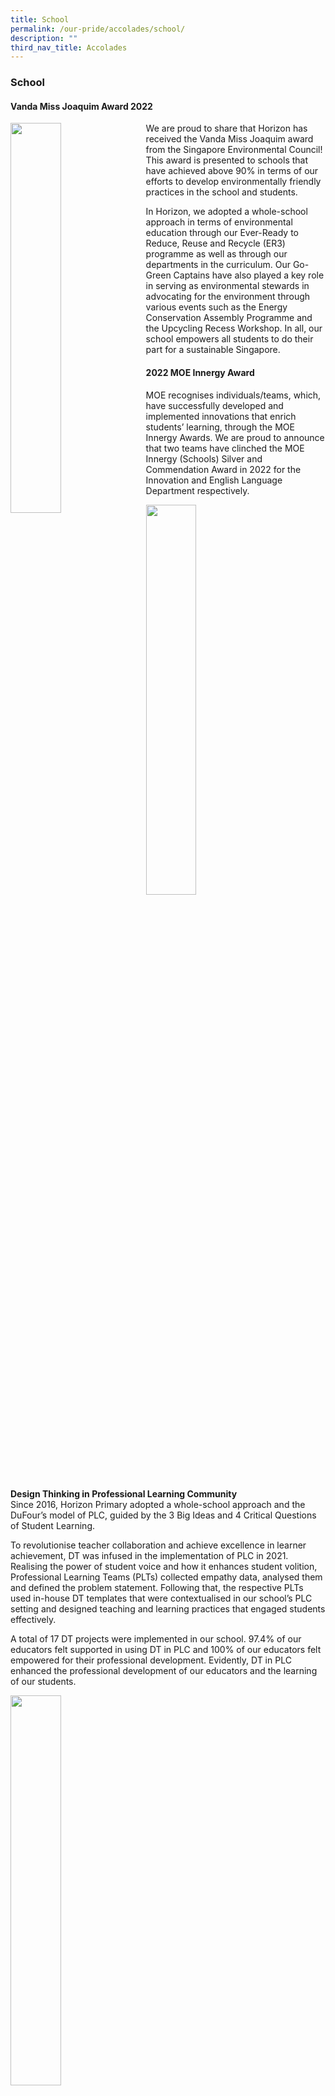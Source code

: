 ```yaml
---
title: School
permalink: /our-pride/accolades/school/
description: ""
third_nav_title: Accolades
---
```

### **School**

#### **Vanda Miss Joaquim Award 2022**

<img src="/images/sch1.png" style="width:40%;margin-right:15px;" align = "left">

We are proud to share that Horizon has received the Vanda Miss Joaquim award from the Singapore Environmental Council! This award is presented to schools that have achieved above 90% in terms of our efforts to develop environmentally friendly practices in the school and students.

In Horizon, we adopted a whole-school approach in terms of environmental education through our Ever-Ready to Reduce, Reuse and Recycle (ER3) programme as well as through our departments in the curriculum. Our Go-Green Captains have also played a key role in serving as environmental stewards in advocating for the environment through various events such as the Energy Conservation Assembly Programme and the Upcycling Recess Workshop. In all, our school empowers all students to do their part for a sustainable Singapore.

#### **2022 MOE Innergy Award**

MOE recognises individuals/teams, which, have successfully developed and implemented innovations that enrich students’ learning, through the MOE Innergy Awards. We are proud to announce that two teams have clinched the MOE Innergy (Schools) Silver and Commendation Award in 2022 for the Innovation and English Language Department respectively.

<img src="/images/sch2.jfif" style="width:40%">

**Design Thinking in Professional Learning Community**
<br>
Since 2016, Horizon Primary adopted a whole-school approach and the DuFour’s model of PLC, guided by the 3 Big Ideas and 4 Critical Questions of Student Learning.

To revolutionise teacher collaboration and achieve excellence in learner achievement, DT was infused in the implementation of PLC in 2021. Realising the power of student voice and how it enhances student volition, Professional Learning Teams (PLTs) collected empathy data, analysed them and defined the problem statement. Following that, the respective PLTs used in-house DT templates that were contextualised in our school’s PLC setting and designed teaching and learning practices that engaged students effectively.  
  
A total of 17 DT projects were implemented in our school. 97.4% of our educators felt supported in using DT in PLC and 100% of our educators felt empowered for their professional development. Evidently, DT in PLC enhanced the professional development of our educators and the learning of our students.

<img src="/images/sch3.jfif" style="width:40%">

**The Working OutWards (WOW) Writing Framework**<br>
The objective of this endeavour was to create a composition planning framework which allowed students to write compositions fully relevant to the given topic.  In our analysis, we found that students struggled with writing compositions relevant to a given topic. Hence, the focus has predominantly been on getting students to ensure that their story is relevant to the given topic.

We attempted to innovate and break new ground by reframing how we think of Relevance. We viewed Relevance not merely as a black-or-white issue i.e. whether the storyline is relevant or irrelevant but rather on a continuum, which was a paradigm shift in thinking. We believed that students would benefit by being able to write fully relevant compositions when taught explicitly to do so. Our results show that the framework achieved its objective. 

#### **2021 MOE Innergy Award**

MOE recognises individuals/teams, which, have successfully developed and implemented innovations that enrich students’ learning, through the MOE Innergy Awards.  We are proud to announce that two teams have clinched the MOE Innergy (Schools) Commendation Award in 2021 for the Mathematics and Mother Tongue Languages Department respectively.

<img src="/images/sch4.jfif" style="width:40%">

**Computational Thinking in Mathematics**<br>
Computational Thinking in Mathematics (CTIM) programme is our Applied Learning Programme (ALP). CTIM is a 5-year spiral curriculum, which, exposes students to a variety of real-world problem solving experiences. Through age-appropriate coding lessons, students learn to decompose issues, make reasonable predictions, explore cause and effect and analyse the impact of their solutions. The CTIM experience enables students to develop computational thinking and; it also provides opportunities for students to practise the 7 Habits in the context of problem solving.  CTIM further teaches students to embrace a growth mindset when faced with challenges.

To adapt to the new normal, the Math Department innovates the curriculum to explore new opportunities to strengthen CTIM and the growth mindset of all stakeholders. In 2020, a framework was developed to set the direction for and provide guidance in the teaching and learning of the CTIM curriculum. We curated resources and materials to support the in-house implementation of the CTIM curriculum for primary 2 and 3 students. To overcome the challenges of conducting CTIM real-world problem solving during the pandemic, we also adopted a blended approach for the conduct of CTIM lessons with our primary 6 students.

As with all curriculum innovations, the team of Math teachers in Horizon Primary School will continue to try, fail, try as they strive to improve our customized CTIM curriculum for all Horizon Stars!

<img src="/images/sch5.jpeg" style="width:40%">

 **GE.RE.K 2.0**<br>
 Oral communication is an important 21st century skill as effective communication skills are needed in students' daily lives. Video stimuli portray real-life situations and provide authentic contexts for oral conversation. The use of ICT creates a realistic and interactive setting that enable students to develop oral proficiency.

Our team’s project was to equip students with oracy skills through GE.RE.K 2.0 strategy with the aim that  they will be able to be confident Malay Language speakers. Flipgrid is an interactive tool that promotes joyful learning. It has helped us overcome the SMM restrictions during this pandemic and achieved our project’s objectives.

The team will continue to innovate our teaching strategies in order to produce quality teaching and learning in the Malay Language.

#### **The Prime Minister's Book Prize**

<img src="/images/sch6.png" style="width:40%">

Established in 1974, the Prime Minister’s Book Prize (PMBP) is an annual award for bilingualism given to Primary, Secondary and Pre-University students. This year, 40 students received the Prime Minister's Book Prize – 12 from the Primary School category, 17 from the Secondary School category and 11 from the Pre-University category.

We are deeply honoured to present to you Horizon’s very first Prime Minister’s Book Prize recipient, Amy Ong from class of 2020.

Heartiest congratulations from everyone at Horizon! Wishing our Horizon Stars well and keep shining!

#### **National Primary Schools Chinese Story-Telling Competition 2021**

<img src="/images/sch7.jpg" style="width:40%">

We are proud to share that our Primary 5 student, Chen Ruixuan, has clinched the top prize in the National Primary Schools Chinese Story-Telling Competition 2021 (2021年全国小学华语讲故事比赛)!

Ruixuan strived for excellence and demonstrated tremendous resilience throughout the rehearsals with her teachers.

The competition saw 124 participants from various schools coming together to display their talents in oratorical skills. Ruixuan made it to the the top 15, and eventually emerged first in the final round of the competition! 

Ruixuan’s performance is recorded and hosted on the FB page of the Singapore Hokkien Huay Kuan. Her performance was also praised by Associate Professor Tan Chee Lay during his address. The video recording can be accessed here - [https://www.facebook.com/singaporehokkienhuaykuan/videos/1428223530897604/)](https://www.facebook.com/singaporehokkienhuaykuan/videos/1428223530897604/)).

We would also like to take this opportunity to thank her parents for their unwavering support.

Well done, Ruixuan, we are proud of your achievement, flying our Horizon flag up high, beyond the Horizon!

#### **Horizon Plays A Part In The Singapore Green Plan**

<img src="/images/sch8.png" style="width:40%">

Horizon Primary School is happy to play a part in MOE's effort to onboard schools in working towards the 2030 carbon-neutral target of the Singapore Green Plan. 

You can find out more by accessing the Channel NewsAsia (CNA) feature [here](https://www.channelnewsasia.com/news/singapore/solar-panel-power-primary-schools-carbon-neutral-14924410).

### **MOE Innergy Award**

<img src="/images/sch9.jfif" style="width:40%">

The MOE Innergy Awards aim to recognise individuals/teams at the ministry level, for successfully developing and implementing innovations to bring about significant benefits and impact in their workplaces.

We are proud to announce that our team of PE teachers have clinched the MOE Innergy (Schools) Commendation Award for their 2019 PE project entitled “Teaching Gymnastics Using the Student Learning Space (SLS)”.

The PE project aimed to improve the students’ engagement level and learning experiences in Primary 5 Gymnastics for PE. The PE teachers adopted a flipped classroom approach where students were able to revisit previous concepts learnt as well as form new knowledge for the Gymnastics skills through the SLS packages. Primary 5 students were also able to analyse and reflect on their performances using “Making Thinking Visible” routines via SLS for the Gymnastics skills during the PE lessons. A high percentage of students agreed to have picked up conceptual knowledge of the forward roll and handstand from the packages. This was evident from the more than 80% of them who agreed to have learnt cues and points to take note when executing the 2 said movements.

The PE team will continue to push beyond our frontiers in Innovations for quality teaching and students’ learning of Physical Education in Horizon Primary School.

#### **Try Something New During The Holidays**

<img src="/images/sch11.jfif" style="width:40%;margin-right:65px;" align = "right">
<img src="/images/sch10.jfif" style="width:40%;margin-left:65px;" align = "left">

<br clear="left">

"You'll never be bored when you try something new. There's really no limit to what you can do!“<br>
\- Dr. Seuss (Cat in The Hat)

In Horizon Primary School, our students acquire information and technology literacies and develop 21st century thinking skills via our Applied Learning Programme - Computational Thinking. Through this programme, our students learn to use age-appropriate block-based programming to code and create different prototypes. During the process of coding, they develop the attitude of 'Try Fail Try' and embrace a growth mindset in striving for excellence.

The Computational Thinking lessons allowed Darius Yong, from P5 Innovator to not only hone the basic coding skills, but also to understand coding better and develop his interest in it. Inspired by a newspaper article, he decided to create a Mathematics activity that could help his peers with their revision. Using the time he had after completing his daily assignments for FHBL, he practised self-directed learning by referring to a tutorial book to create his activity using coding. Of course, he faced temporary setbacks when his codes did not work at times. However, with the right attitude and spirit of perseverance, he kept trying until he got them right.

His activity can be accessed via this link: [https://scratch.mit.edu/projects/390106492](https://scratch.mit.edu/projects/390106492?fbclid=IwAR1-DvyIyOtIaPBrf4Qgmf4gXvqNQM3N_Y3W0JSbNlpxvnLBgbNclRXwk5c)

We hope that our students will have fun trying out Darius’ creation and be inspired by him to try something new or develop their own interest during this holiday.

Remember to Stay Home, Stay Safe, Stay Curious

#### **SOTA Primary 6 Art Competition 2020**

<img src="/images/sch12.jpg" style="width:40%">

Elisea Cheng Rui See from P6 Creator has been awarded the Certificate of Commendation at the SOTA Primary 6 Art Competition 2020.

There were 825 entries for this competition and her artwork has been shortlisted amongst the top 80 entries.

The painting shows a Man's heart that is burning with desire and greed. He turns into fire and causes destruction to nature, but a single rose grows and glows, showing sign of life and hope amidst all the chaos.

#### **Platinum Star Award For Horizon Primary School**

<img src="/images/sch13.jfif" style="width:40%">

We are happy to announce that Horizon Primary School has been awarded the Platinum STAR award in 2019 after receiving the GOLD award for 3 consecutive years. It is an award given out by the Restroom Association (Singapore) in recognition to the school’s holistic approach in highlighting that toilets need to be treated as quality restrooms so as to sustain hygiene and social etiquette. 

#### **SGD Yellow Flame Award**

--

We are proud to announce that Horizon Primary School has been awarded the Yellow Flame Award from the SEC-Starhub School Green Awards for the second consecutive year. The School Green Awards recognise the efforts put in by the teachers and students towards caring for the environment. As mentioned by PM Lee in this year's National Day Rally, climate change is one of the gravest challenges facing humankind and Singapore is feeling the impact of global warming. In Horizon Primary School, we recognize the importance of saving the Earth and have a whole-school approach to be more environmentally friendly. A highlight of our efforts this year, was the series of upcycling workshops planned and implemented by our student Eco-Leaders, heightened the awareness of our students in learning the importance of protecting our environment.

#### **Horizon Walkathon - Walk For Rice**

<img src="/images/sch14.jpeg" style="width:40%">

We are indeed honoured to be featured on the Little Red Dot on our contribution to the society via our walkathon-Walk for RICE. It was a meaningful and memorable way to celebrate our 10th anniversary and Children’s Day.

Together as Horizon family, we have walked 5417.2 km and made it possible for NTUC to donate 27 086 bowls of white rice and 27 086 bowls of brown rice for the needy families. All this would not have been possible without the splendid synergy of school staff, parent volunteers, parents who joyfully joined their children in the walkathon and, of course, our bright and cheerful students.  

Fantastic collaboration Horizon!

#### **Precautionary Measures For The Haze Period**

<img src="/images/sch15.jpg" style="width:40%">

Channel 8 news reached out to Horizon Primary School to share on our precautionary measures for this haze period as students return from their September holidays.  Our Year Head. Mr Timothy Wang shared our school's processes and measures.

#### **Horizon Family Day 2019 @ Thumbs Up**

<img src="/images/sch16.jpg" style="width:40%">

Horizon Family Day 2019 was featured in this issue of Thumbs Up (大拇指)!  Revolving around the theme - The Age of the Horizonites, the occasion transformed the entire school premises into a world of fantasy where students were involved in a life-size, role-playing game. Students partook in engaging and educational activities in various stations operated smoothly by parents and staff. Besides a brand new and refreshing experience for students, parents and staff, parent-child cooperation was evident from the preparation stage right up till the event day. Parents also took pride in seeing the latent strengths and abilities of their children in actions, beyond their academic achievements!

#### **Winners of Punggol Digital District (PDD) Hoarding Design Competition (Schools Category)**

<img src="/images/sch17.jpg" style="width:40%"><br>Click [here](https://www.zaobao.com.sg/news/singapore/story20190811-979926) to read this article

Elisea Cheng from P5 Creator took part in a hoarding design competition jointly organised by Singapore Institute of Technology and JTC. The theme on “the future of education” inspired Elisea to explore the possibility of having classes outdoor using the hologram projection. Her creativity and design clinched the top prize in the primary school category. Her winning design will be put up on the hoarding of the construction site of the upcoming SIT@Punggol campus, which will begin construction in September. Congratulations,Elisea!

#### **SBS Transit Kindness Month**

<img src="/images/sch18.jpg" style="width:40%">

We are proud to be featured on the Straits Times on our contribution towards the SBS Transit Kindness Month at Punggol MRT!

Over the two sessions on 8th May and 29th May, our students interacted with commuters and passed on messages of kindness and graciousness for better commuting practices. Well done Horizon students for serving towards a gracious society. Every act of yours counts!

Read more by clicking on the link below:<br>
[Gearing up for graciousness at punggol mrt station](https://www.straitstimes.com/singapore/transport/gearing-up-for-graciousness-at-punggol-mrt-station?xtor=CS3-18&utm_source=STiPhone&utm_medium=share&utm_term=2019-05-30+5%3A05%3A15&fbclid=IwAR0qAJ5hnbMuKKOdqWNFoGituUHBplPzXmuZzH9X1g1IKP2ifR70Y0cUF4Y)

#### **Best Team Spirit Award From The Inaugural Chinese Street Dance Competition**

<img src="/images/sch19.jpg" style="width:40%">

Our team, Stars of Horizon, has won the Best Team Spirit Award from the inaugural Chinese Street Dance Competition held on Saturday, 23 March 2019.  One of the judges of the competition, Mr Tosh Zhang, commented the team for their synchronised excellent dance moves even though we had a team of 10 members.

The team had practised hard for the past 3 months to prepare themselves for this competition. One of our team members, Huang Ai Hua from Primary 4 Innovator, expressed that she is extremely proud of the team. She felt that they truly deserved to win this award as they had worked extremely hard during their practice sessions.

#### **Outdoor Adventure Learning Programme**

<img src="/images/sch20.jpg" style="width:40%">

Horizon Primary was featured on Channel 8 news again! This time it is on our outdoor adventure learning programme. Our Primary 4 student, Cheryl Koh, shared about her learning and Year Head, Mdm Shirley Lim shared her views on having more MOE outdoor adventure centres.

Watch it [here](https://www.channel8news.sg/news8/latestnews/20181117-sg-outdoor-adventure-center/4182150.html).

#### **Primary 1 Registration 2018**

<img src="/images/sch21.png" style="width:40%">

Horizon Primary was featured on Channel 8 news. Our intake of P1 classes has been increasing over the years and in 2019, Horizon Primary will be having 10 classes of P1 students- an increase of 80 vacancies as compared to 2017 intake. Our Principal, Mrs Grace Leong, shared her views on the demand in Punggol Town and how the school plays a part in providing opportunity for children who are interested in joining our school.

Watch it [here](https://www.channel8news.sg/news8/singapore/20180628-sg-p1-reg/4063966.html).

#### **Whole School Approach To SLD At Horizon Primary School**

<img src="/images/sch22.jpg" style="width:40%">

We are proud to share that our school's I-LEAD programme was featured on the MOE Student Leadership Development (SLD) E-Buzz Periodical.

Read more [here](/files/SLD%20E-Buzz%20Issue%203%20(Featuring%20Horizon%20Primary%20School).pdf)

#### **Healthy Eating For Life**

<img src="/images/sch23.jpg" style="width:40%">

For the past two years, Horizon Primary School has been taking part in the Healthy Meals in Schools Programme (HMSP), a collaborative effort between the Ministry of Education and the Health Promotion Board.

Read more [here](https://www.healthhub.sg/live-healthy/1290/healthy-eating-for-life).

#### **Bringing Out The Leader In Every Child**

<img src="/images/sch24.jpg" style="width:40%">

Our school's Fresh Me Up programme was featured on the MOE SchoolBag website. As part of a Fresh Me Up Project, a cohort-wide project for Values-in-Action to instil independence, the students would ensure that the toilets are clean, before they proceed for their recess break.

Read more [here](https://www.schoolbag.sg/story/bringing-out-the-leader-in-every-child?utm_source=newsletter&utm_medium=e-mail&utm_campaign=2017-april).

#### **National Chinese Challenge 2017**

<img src="/images/sch25.jpg" style="width:40%">

We are proud to announce that our school has been featured in LianHe Zaobao （《联合早报》）on 2 April 2017 for sending out the highest number of students for this year National Chinese Challenge. Through this competition, the organisers hope to create an opportunity for the participants to gain a deeper understanding of the Chinese culture, and be motivated to improve their command of the Chinese language.

Read more [here](https://horizonpri.moe.edu.sg/qql/slot/u174/Our%20Pride/Accolades/National%20Chinese%20Challenge%202017/National%20Chinese%20Challenge%202017.jpg).